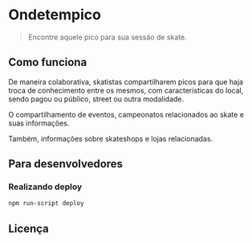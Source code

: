 # Ondetempico
> Encontre aquele pico para sua sessão de skate.

## Como funciona
De maneira colaborativa, skatistas compartilharem picos para que haja troca de conhecimento entre os mesmos, com caracteristicas do local, sendo pagou ou público, street ou outra modalidade.

O compartilhamento de eventos, campeonatos relacionados ao skate e suas informações.

Também, informações sobre skateshops e lojas relacionadas.

## Para desenvolvedores

### Realizando deploy
```sh
npm run-script deploy 
```

## Licença
